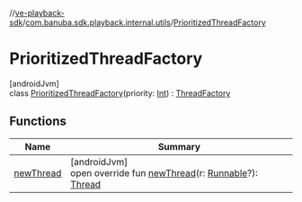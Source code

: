//[ve-playback-sdk](../../../index.md)/[com.banuba.sdk.playback.internal.utils](../index.md)/[PrioritizedThreadFactory](index.md)

# PrioritizedThreadFactory

[androidJvm]\
class [PrioritizedThreadFactory](index.md)(priority: [Int](https://kotlinlang.org/api/latest/jvm/stdlib/kotlin/-int/index.html)) : [ThreadFactory](https://developer.android.com/reference/kotlin/java/util/concurrent/ThreadFactory.html)

## Functions

| Name | Summary |
|---|---|
| [newThread](new-thread.md) | [androidJvm]<br>open override fun [newThread](new-thread.md)(r: [Runnable](https://developer.android.com/reference/kotlin/java/lang/Runnable.html)?): [Thread](https://developer.android.com/reference/kotlin/java/lang/Thread.html) |
